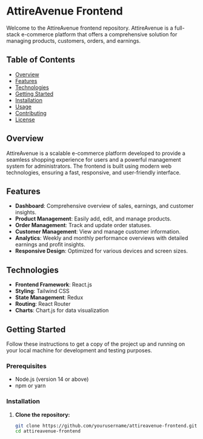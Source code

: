 # AttireAvenue Frontend

Welcome to the AttireAvenue frontend repository. AttireAvenue is a full-stack e-commerce platform that offers a comprehensive solution for managing products, customers, orders, and earnings.

## Table of Contents

- [Overview](#overview)
- [Features](#features)
- [Technologies](#technologies)
- [Getting Started](#getting-started)
- [Installation](#installation)
- [Usage](#usage)
- [Contributing](#contributing)
- [License](#license)

## Overview

AttireAvenue is a scalable e-commerce platform developed to provide a seamless shopping experience for users and a powerful management system for administrators. The frontend is built using modern web technologies, ensuring a fast, responsive, and user-friendly interface.

## Features

- **Dashboard**: Comprehensive overview of sales, earnings, and customer insights.
- **Product Management**: Easily add, edit, and manage products.
- **Order Management**: Track and update order statuses.
- **Customer Management**: View and manage customer information.
- **Analytics**: Weekly and monthly performance overviews with detailed earnings and profit insights.
- **Responsive Design**: Optimized for various devices and screen sizes.

## Technologies

- **Frontend Framework**: React.js
- **Styling**: Tailwind CSS
- **State Management**: Redux
- **Routing**: React Router
- **Charts**: Chart.js for data visualization

## Getting Started

Follow these instructions to get a copy of the project up and running on your local machine for development and testing purposes.

### Prerequisites

- Node.js (version 14 or above)
- npm or yarn

### Installation

1. **Clone the repository:**

   ```bash
   git clone https://github.com/yourusername/attireavenue-frontend.git
   cd attireavenue-frontend
